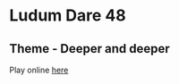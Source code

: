 # Ludum Dare 48

## Theme - Deeper and deeper

Play online [here](https://b-kelly.github.io/ludum-dare-48/index.html)
